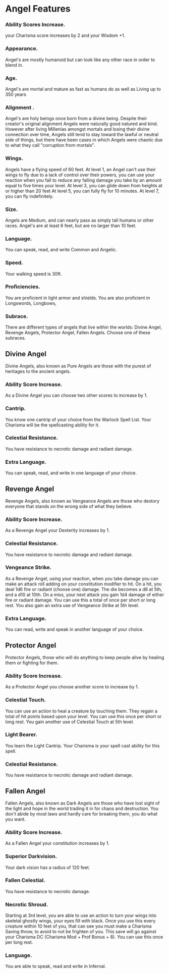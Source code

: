 
# Angel Features

### Ability Scores Increase. 
your Charisma score increases by 2 and your Wisdom +1.

### Appearance. 
Angel's are mostly humanoid but can look like any other race in order to blend in.

### Age. 
Angel's are mortal and mature as fast as humans do as well as Living up to 350 years

### Alignment . 
Angel's are holy beings once born from a divine being. 
Despite their creator's original alignment Angels were naturally good natured and kind. However after living Millenias amongst mortals and losing their divine connection over time, 
Angels still tend to stay toward the lawful or neutral side of things, but there have been cases in which Angels were chaotic due to what they call "corruption from mortals".

### Wings. 
Angels have a flying speed of 60 feet.
At level 1, an Angel can't use their wings to fly due to a lack of control over their powers, you can use your reaction when you fall to reduce any falling damage you take by an amount equal to five times your level.
At level 3, you can glide down from heights at or higher than 20 feet
At level 5, you can fully fly for 10 minutes.
At level 7, you can fly indefinitely.

### Size. 
Angels are Medium, and can nearly pass as simply tall humans or other races. Angel's are at least 6 feet, but are no larger than 10 feet.

### Language. 
You can speak, read, and write Common and Angelic.

### Speed. 
Your walking speed is 30ft.

### Proficiencies. 
You are proficient in light armor and shields. You are also proficient in Longswords, Longbows,

###  Subrace. 
There are different types of angels that live within the worlds: Divine Angel, Revenge Angels, Protector Angel, Fallen Angels. Choose one of these subraces.



## Divine Angel
Divine Angels, also known as Pure Angels are those with the purest of heritages to the ancient angels. 

### Ability Score Increase. 
As a Divine Angel you can choose two other scores to increase by 1.

### Cantrip. 
You know one cantrip of your choice from the Warlock Spell List. Your Charisma will be the spellcasting ability for it.

###  Celestial Resistance. 
You have resistance to necrotic damage and radiant damage.

### Extra Language. 
You can speak, read, and write in one language of your choice.




## Revenge Angel

Revenge Angels, also known as Vengeance Angels are those who destory everyone that stands on the wrong side of what they believe.

### Ability Score Increase. 
As a Revenge Angel your Dexterity increases by 1.

### Celestial Resistance. 
You have resistance to necrotic damage and radiant damage.

### Vengeance Strike. 
As a Revenge Angel, using your reaction, when you take damage you can make an attack roll adding on your constitution modifier to hit. 
On a hit, you deal 1d6 fire or radiant (choose one) damage. The die becomes a d8 at 5th, and a d10 at 10th. 
On a miss, your next attack you gain 1d4 damage of either fire or radiant damage. You can use this a total of once per short or long rest. You also gain an extra use of Vengeance Strike at 5th level.

### Extra Language. 
You can read, write and speak in another language of your choice.



## Protector Angel

Protector Angels, those who will do anything to keep people alive by healing them or fighting for them.

### Ability Score Increase. 
As a Protector Angel you choose another score to increase by 1.

### Celestial Touch. 
You can use an action to heal a creature by touching them. 
They regain a total of hit points based upon your level. You can use this once per short or long rest. You gain another use of Celestial Touch at 5th level.

### Light Bearer.
You learn the Light Cantrip. Your Charisma is your spell cast ability for this spell.

### Celestial Resistance. 
You have resistance to necrotic damage and radiant damage.



## Fallen Angel

Fallen Angels, also known as Dark Angels are those who have lost sight of the light and hope in the world trading it in for chaos and destruction. 
You don't abide by most laws and hardly care for breaking them, you do what you want.

### Ability Score Increase. 
As a Fallen Angel your constitution increases by 1.

### Superior Darkvision. 
Your dark vision has a radius of 120 feet.

### Fallen Celestial. 
You have resistance to necrotic damage.

### Necrotic Shroud.
Starting at 3rd level, you are able to use an action to turn your wings into skeletal ghostly wings, your eyes fill with black. 
Once you use this every creature within 10 feet of you, that can see you must make a Charisma Saving throw, to avoid to not be frighten of you. This save will go against your Charisma DC (Charisma Mod + Prof Bonus + 8). You can use this once per long rest.

### Language. 
You are able to speak, read and write in Infernal.
